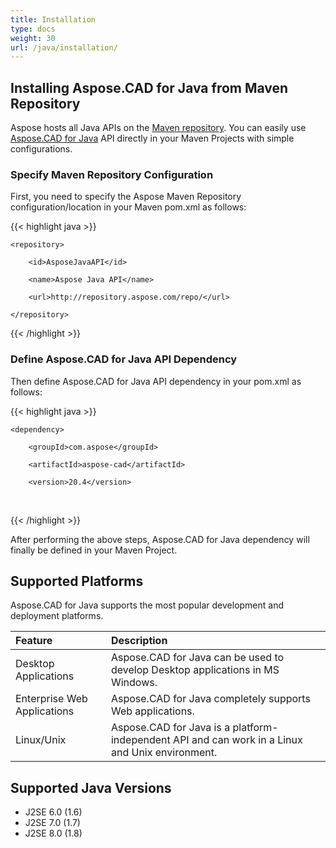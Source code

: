 ```yaml
---
title: Installation
type: docs
weight: 30
url: /java/installation/
---
```


## **Installing Aspose.CAD for Java from Maven Repository**
Aspose hosts all Java APIs on the [Maven repository](https://repository.aspose.com/repo/com/aspose/). You can easily use [Aspose.CAD for Java](https://repository.aspose.com/repo/com/aspose/aspose-cad/) API directly in your Maven Projects with simple configurations.
### **Specify Maven Repository Configuration**
First, you need to specify the Aspose Maven Repository configuration/location in your Maven pom.xml as follows:

{{< highlight java >}}

 <repositories>

    <repository>

        <id>AsposeJavaAPI</id>

        <name>Aspose Java API</name>

        <url>http://repository.aspose.com/repo/</url>

    </repository>

</repositories>

{{< /highlight >}}
### **Define Aspose.CAD for Java API Dependency**
Then define Aspose.CAD for Java API dependency in your pom.xml as follows:

{{< highlight java >}}

 <dependencies>

    <dependency>

        <groupId>com.aspose</groupId>

        <artifactId>aspose-cad</artifactId>

        <version>20.4</version>        

   </dependency>

</dependencies>

{{< /highlight >}}

After performing the above steps, Aspose.CAD for Java dependency will finally be defined in your Maven Project.


## **Supported Platforms**
Aspose.CAD for Java supports the most popular development and deployment platforms.

|**Feature**|**Description**|
| :- | :- |
|Desktop Applications|Aspose.CAD for Java can be used to develop Desktop applications in MS Windows.|
|Enterprise Web Applications|Aspose.CAD for Java completely supports Web applications.|
|Linux/Unix|Aspose.CAD for Java is a platform-independent API and can work in a Linux and Unix environment.|
## **Supported Java Versions**
- J2SE 6.0 (1.6)
- J2SE 7.0 (1.7)
- J2SE 8.0 (1.8)

